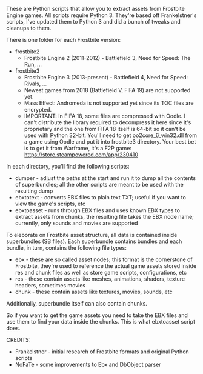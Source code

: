 These are Python scripts that allow you to extract assets from Frostbite Engine games. All scripts require Python 3.
They're based off Frankelstner's scripts, I've updated them to Python 3 and did a bunch of tweaks and cleanups to them.

There is one folder for each Frostbite version:
 * frostbite2 
   * Frostbite Engine 2 (2011-2012) - Battlefield 3, Need for Speed: The Run, ...
 * frostbite3
   * Frostbite Engine 3 (2013-present) - Battlefield 4, Need for Speed: Rivals, ...
   * Newest games from 2018 (Battlefield V, FIFA 19) are not supported yet.
   * Mass Effect: Andromeda is not supported yet since its TOC files are encrypted.
   * IMPORTANT: In FIFA 18, some files are compressed with Oodle. I can't distribute the library required to decompress it here since it's proprietary and the one from FIFA 18 itself is 64-bit so it can't be used with Python 32-bit. You'll need to get oo2core_6_win32.dll from a game using Oodle and put it into frostbite3 directory. Your best bet is to get it from Warframe, it's a F2P game: https://store.steampowered.com/app/230410
 
In each directory, you'll find the following scripts:
 * dumper - adjust the paths at the start and run it to dump all the contents of superbundles; all the other scripts are meant to be used with the resulting dump
 * ebxtotext - converts EBX files to plain text TXT; useful if you want to view the game's scripts, etc
 * ebxtoasset - runs through EBX files and uses known EBX types to extract assets from chunks, the resulting file takes the EBX node name; currently, only sounds and movies are supported
 
To eleborate on Frostbite asset structure, all data is contained inside superbundles (SB files). Each superbundle contains bundles and each bundle, in turn, contains the following file types:
 * ebx - these are so called asset nodes; this format is the cornerstone of Frostbite, they're used to reference the actual game assets stored inside res and chunk files as well as store game scripts, configurations, etc
 * res - these contain assets like meshes, animations, shaders, texture headers, sometimes movies
 * chunk - these contain assets like textures, movies, sounds, etc

Additionally, superbundle itself can also contain chunks.
 
So if you want to get the game assets you need to take the EBX files and use them to find your data inside the chunks. This is what ebxtoasset script does.

CREDITS:
 * Frankelstner - initial research of Frostbite formats and original Python scripts
 * NoFaTe - some improvements to Ebx and DbObject parser
